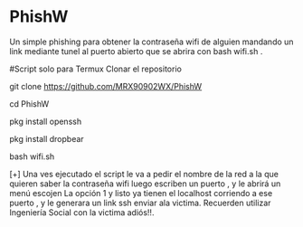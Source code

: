 # PhishW
Un simple phishing para obtener la contraseña wifi de alguien mandando un link mediante tunel al puerto abierto que se abrira con bash wifi.sh .

#Script solo para Termux
Clonar el repositorio

git clone https://github.com/MRX90902WX/PhishW

cd PhishW

pkg install openssh

pkg install dropbear 

bash wifi.sh

[+] Una ves ejecutado el script le va a pedir el nombre
de la red a la que quieren saber la contraseña wifi
luego escriben un puerto , y le abrirá un menú escojen
La opción 1 y listo ya tienen el localhost
corriendo a ese puerto , y le generara un link ssh enviar ala victima.
Recuerden utilizar
Ingeniería Social con la victima adiós!!.
 
